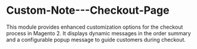 # Custom-Note---Checkout-Page
This module provides enhanced customization options for the checkout process in Magento 2. It displays dynamic messages in the order summary and a configurable popup message to guide customers during checkout.
